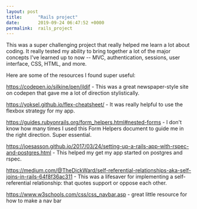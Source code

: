 ```yaml
---
layout: post
title:      "Rails project"
date:       2019-09-24 06:47:52 +0000
permalink:  rails_project
---
```



This was a super challenging project that really helped me learn a lot about coding. It really tested my ability to bring together a lot of the major concepts I've learned up to now -- MVC, authentication, sessions, user interface, CSS, HTML, and more. 

Here are some of the resources I found super useful:

https://codepen.io/silkine/pen/jldif - This was a great newspaper-style site on codepen that gave me a lot of direction stylistically.

https://yoksel.github.io/flex-cheatsheet/ - It was really helpful to use the flexbox strategy for my app.

https://guides.rubyonrails.org/form_helpers.html#nested-forms - I don't know how many times I used this Form Helpers document to guide me in the right direction. Super essential. 

https://joesasson.github.io/2017/03/24/setting-up-a-rails-app-with-rspec-and-postgres.html - This helped my get my app started on postgres and rspec. 

https://medium.com/@TheDickWard/self-referential-relationships-aka-self-joins-in-rails-64f8f36ac311 - This was a lifesaver for implementing a self-referential relationship: that quotes support or oppose each other. 

https://www.w3schools.com/css/css_navbar.asp - great little resource for how to make a nav bar
